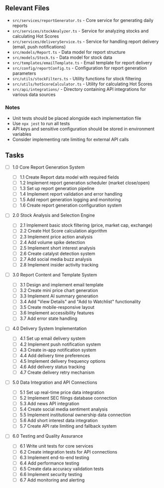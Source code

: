 ## Relevant Files

- `src/services/reportGenerator.ts` - Core service for generating daily reports
- `src/services/stockAnalyzer.ts` - Service for analyzing stocks and calculating Hot Scores
- `src/services/deliveryService.ts` - Service for handling report delivery (email, push notifications)
- `src/models/Report.ts` - Data model for report structure
- `src/models/Stock.ts` - Data model for stock data
- `src/templates/emailTemplate.ts` - Email template for report delivery
- `src/config/reportConfig.ts` - Configuration for report generation parameters
- `src/utils/stockFilters.ts` - Utility functions for stock filtering
- `src/utils/hotScoreCalculator.ts` - Utility for calculating Hot Scores
- `src/api/integrations/` - Directory containing API integrations for various data sources

### Notes

- Unit tests should be placed alongside each implementation file
- Use `npx jest` to run all tests
- API keys and sensitive configuration should be stored in environment variables
- Consider implementing rate limiting for external API calls

## Tasks

- [ ] 1.0 Core Report Generation System

  - [ ] 1.1 Create Report data model with required fields
  - [ ] 1.2 Implement report generation scheduler (market close/open)
  - [ ] 1.3 Set up report generation pipeline
  - [ ] 1.4 Implement report validation and error handling
  - [ ] 1.5 Add report generation logging and monitoring
  - [ ] 1.6 Create report generation configuration system

- [ ] 2.0 Stock Analysis and Selection Engine

  - [ ] 2.1 Implement basic stock filtering (price, market cap, exchange)
  - [ ] 2.2 Create Hot Score calculation algorithm
  - [ ] 2.3 Implement price action analysis
  - [ ] 2.4 Add volume spike detection
  - [ ] 2.5 Implement short interest analysis
  - [ ] 2.6 Create catalyst detection system
  - [ ] 2.7 Add social media buzz analysis
  - [ ] 2.8 Implement insider activity tracking

- [ ] 3.0 Report Content and Template System

  - [ ] 3.1 Design and implement email template
  - [ ] 3.2 Create mini price chart generation
  - [ ] 3.3 Implement AI summary generation
  - [ ] 3.4 Add "View Details" and "Add to Watchlist" functionality
  - [ ] 3.5 Create mobile-responsive layout
  - [ ] 3.6 Implement accessibility features
  - [ ] 3.7 Add error state handling

- [ ] 4.0 Delivery System Implementation

  - [ ] 4.1 Set up email delivery system
  - [ ] 4.2 Implement push notification system
  - [ ] 4.3 Create in-app notification system
  - [ ] 4.4 Add delivery time preferences
  - [ ] 4.5 Implement delivery frequency options
  - [ ] 4.6 Add delivery status tracking
  - [ ] 4.7 Create delivery retry mechanism

- [ ] 5.0 Data Integration and API Connections

  - [ ] 5.1 Set up real-time price data integration
  - [ ] 5.2 Implement SEC filings database connection
  - [ ] 5.3 Add news API integration
  - [ ] 5.4 Create social media sentiment analysis
  - [ ] 5.5 Implement institutional ownership data connection
  - [ ] 5.6 Add short interest data integration
  - [ ] 5.7 Create API rate limiting and fallback system

- [ ] 6.0 Testing and Quality Assurance
  - [ ] 6.1 Write unit tests for core services
  - [ ] 6.2 Create integration tests for API connections
  - [ ] 6.3 Implement end-to-end testing
  - [ ] 6.4 Add performance testing
  - [ ] 6.5 Create data accuracy validation tests
  - [ ] 6.6 Implement security testing
  - [ ] 6.7 Add monitoring and alerting
